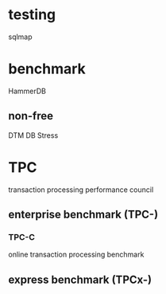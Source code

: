 # testing
sqlmap


# benchmark
HammerDB

## non-free
DTM DB Stress

# TPC
transaction processing performance council

## enterprise benchmark (TPC-)
### TPC-C
online transaction processing benchmark



## express benchmark (TPCx-)





















